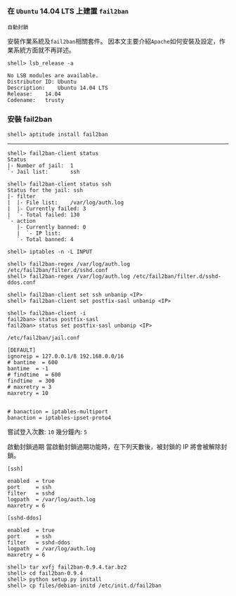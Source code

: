 ### 在 `Ubuntu` 14.04 LTS 上建置 `fail2ban`

`自動封鎖`


安裝作業系統及`fail2ban`相關套件。
因本文主要介紹`Apache`如何安裝及設定，作業系統方面就不再詳述。

```
shell> lsb_release -a
```
```
No LSB modules are available.
Distributor ID:	Ubuntu
Description:	Ubuntu 14.04 LTS
Release:	14.04
Codename:	trusty
```

### 安裝 fail2ban 

```
shell> aptitude install fail2ban
```

---

```
shell> fail2ban-client status
Status
|- Number of jail:	1
`- Jail list:		ssh
```

```
shell> fail2ban-client status ssh
Status for the jail: ssh
|- filter
|  |- File list:	/var/log/auth.log 
|  |- Currently failed:	3
|  `- Total failed:	130
`- action
   |- Currently banned:	0
   |  `- IP list:	
   `- Total banned:	4
```

```
shell> iptables -n -L INPUT
```

```
shell> fail2ban-regex /var/log/auth.log /etc/fail2ban/filter.d/sshd.conf
shell> fail2ban-regex /var/log/auth.log /etc/fail2ban/filter.d/sshd-ddos.conf
```

```
shell> fail2ban-client set ssh unbanip <IP> 
shell> fail2ban-client set postfix-sasl unbanip <IP> 
```

```
shell> fail2ban-client -i
fail2ban> status postfix-sasl
fail2ban> status set postfix-sasl unbanip <IP>
```


`/etc/fail2ban/jail.conf`

```
[DEFAULT]
ignoreip = 127.0.0.1/8 192.168.0.0/16
# bantime  = 600
bantime  = -1
# findtime  = 600
findtime  = 300
# maxretry = 3
maxretry = 10


# banaction = iptables-multiport
banaction = iptables-ipset-proto4
```

嘗試登入次數: `10`
幾分鐘內: `5`

啟動封鎖過期
當啟動封鎖過期功能時，在下列天數後，被封鎖的 IP 將會被解除封鎖。


```
[ssh]

enabled  = true
port     = ssh
filter   = sshd
logpath  = /var/log/auth.log
maxretry = 6

[sshd-ddos]

enabled  = true
port     = ssh
filter   = sshd-ddos
logpath  = /var/log/auth.log
maxretry = 6
```

```
shell> tar xvfj fail2ban-0.9.4.tar.bz2
shell> cd fail2ban-0.9.4
shell> python setup.py install
shell> cp files/debian-initd /etc/init.d/fail2ban
```
